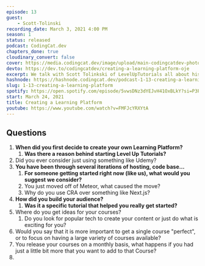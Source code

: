 ```yaml
---
episode: 13
guest: 
    - Scott-Tolinski
recording_date: March 3, 2021 4:00 PM
season: 1
status: released
podcast: CodingCat.dev
chapters_done: true
cloudinary_convert: false
cover: https://media.codingcat.dev/image/upload/main-codingcatdev-photo/b2ryikx5b9x5dq27anok.png
devto: https://dev.to/codingcatdev/creating-a-learning-platform-oje
excerpt: We talk with Scott Tolinkski of LevelUpTutorials all about his past and why he started his Learning Platform.
hashnode: https://hashnode.codingcat.dev/podcast-1-13-creating-a-learning-platform
slug: 1-13-creating-a-learning-platform
spotify: https://open.spotify.com/episode/5vwsDNz3dYEJvH41OxBLkY?si=P3PhuSqcRWu-SN1raJ9nAg
start: March 24, 2021
title: Creating a Learning Platform
youtube: https://www.youtube.com/watch?v=FMFJcYRXYtA
---
```

## Questions

1. **When did you first decide to create your own Learning Platform?**
    1. **Was there a reason behind starting Level Up Tutorials?**
2. Did you ever consider just using something like Udemy?
3. **You have been through several iterations of hosting, code base…**
    1. **For someone getting started right now (like us), what would you suggest we consider?**
    2. You just moved off of Meteor, what caused the move?
    3. Why do you use CRA over something like Next.js?
4. **How did you build your audience?**
    1. **Was it a specific tutorial that helped you really get started?**
5. Where do you get ideas for your courses?
    1. Do you look for popular tech to create your content or just do what is exciting for you?
6. Would you say that it is more important to get a single course "perfect", or to focus on having a large variety of courses available?
7. You release your courses on a monthly basis, what happens if you had just a little bit more that you want to add to that Course?
8.